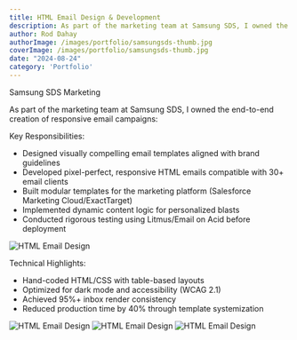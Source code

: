 ```yaml
---
title: HTML Email Design & Development
description: As part of the marketing team at Samsung SDS, I owned the end-to-end creation of responsive email campaigns 
author: Rod Dahay
authorImage: /images/portfolio/samsungsds-thumb.jpg
coverImage: /images/portfolio/samsungsds-thumb.jpg
date: "2024-08-24"
category: 'Portfolio'
---
```


Samsung SDS Marketing

As part of the marketing team at Samsung SDS, I owned the end-to-end creation of responsive email campaigns:

Key Responsibilities:
+ Designed visually compelling email templates aligned with brand guidelines
+ Developed pixel-perfect, responsive HTML emails compatible with 30+ email clients
+ Built modular templates for the marketing platform (Salesforce Marketing Cloud/ExactTarget)
+ Implemented dynamic content logic for personalized blasts
+ Conducted rigorous testing using Litmus/Email on Acid before deployment

![HTML Email Design](/images/portfolio/samsungsds-edm-01.jpg)

Technical Highlights:
+ Hand-coded HTML/CSS with table-based layouts
+ Optimized for dark mode and accessibility (WCAG 2.1)
+ Achieved 95%+ inbox render consistency
+ Reduced production time by 40% through template systemization

![HTML Email Design](/images/portfolio/samsungsds-edm-02.jpg)
![HTML Email Design](/images/portfolio/samsungsds-edm-03.jpg)
![HTML Email Design](/images/portfolio/samsungsds-edm-04.jpg)







